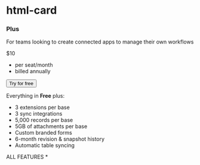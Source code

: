 # html-card
<!DOCTYPE html>
<html lang="en">
<head>
    <meta charset="UTF-8">
    <meta http-equiv="X-UA-Compatible" content="IE=edge">
    <meta name="viewport" content="width=device-width, initial-scale=1.0">
    <title>Document</title>
</head>
<link rel="stylesheet" href="C:\Users\ADMIN\Desktop\Stutern\Card.css">
<body>
  <section>
    <div>
        <h3>Plus</h3>
        <p class="writeup">For teams looking to create connected apps to manage their own workflows</p>
    </div>
    <div class="price">
        <p class="dollar">$10</p>
        <ul class=" price-right">
            <li>per seat/month</li>
            <li>billed annually</li>
        </ul>
    </div>
    <button>Try for free</button>
    <p>Everything in <strong>Free</strong> plus:</p>
    <ul class="list">
        <li>3 extensions per base</li>
        <li>3 sync integrations</li>
        <li>5,000 records per base</li>
        <li>5GB of attachments per base</li>
        <li>Custom branded forms</li>
        <li>6-month revision & snapshot history</li>
        <li>Automatic table syncing</li>
    </ul>
    <p class="features">ALL FEATURES *</p>
  </section>
</body>
